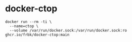 # docker-ctop

```
docker run --rm -ti \
  --name=ctop \
  --volume /var/run/docker.sock:/var/run/docker.sock:ro ghcr.io/frbk/docker-ctop:main
```
